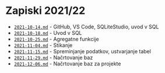 # Zapiski 2021/22

* [`2021-10-14.md`](2021-10-14.md) - GitHub, VS Code, SQLiteStudio, uvod v SQL
* [`2021-10-18.md`](2021-10-18.md) - Uvod v SQL
* [`2021-10-25.md`](2021-10-25.md) - Agregatne funkcije
* [`2021-11-04.md`](2021-11-04.md) - Stikanje
* [`2021-11-15.md`](2021-11-15.md) - Spreminjanje podatkov, ustvarjanje tabel
* [`2021-11-29.md`](2021-11-29.md) - Načrtovanje baz
* [`2021-12-06.md`](2021-12-06.md) - Načrtovanje baz za projekte
